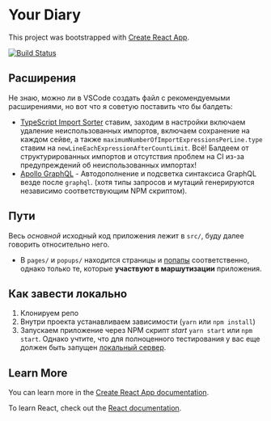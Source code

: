 # Your Diary

This project was bootstrapped with [Create React App](https://github.com/facebook/create-react-app).

[![Build Status](https://travis-ci.com/zardoy/vk-your-diary.svg?branch=master)](https://travis-ci.com/zardoy/vk-your-diary)

## Расширения

Не знаю, можно ли в VSCode создать файл с рекомендуемыми расширениями, но вот что я советую поставить что бы балдеть:

- [TypeScript Import Sorter](https://marketplace.visualstudio.com/items?itemName=mike-co.import-sorter) ставим, заходим в настройки включаем удаление неиспользованных импортов, включаем сохранение на каждом сейве, а также `maximumNumberOfImportExpressionsPerLine.type` ставим на `newLineEachExpressionAfterCountLimit`. Всё! Балдеем от структурированных импортов и отсутствия проблем на CI из-за предупреждений об неиспользованных импортах!
- [Apollo GraphQL](https://marketplace.visualstudio.com/items?itemName=apollographql.vscode-apollo) - Автодополнение и подсветка синтаксиса GraphQL везде после `graphql`. (хотя типы запросов и мутаций генерируются независимо соответствующим NPM скриптом).

## Пути

Весь *основной* исходный код приложения лежит в `src/`, буду далее говорить относительно него.

- В `pages/` и `popups/` находится страницы и [попапы](https://github.com/web-standards-ru/dictionary/blob/master/dictionary.md#popup) соответственно, однако только те, которые **участвуют в маршутизации** приложения.

## Как завести локально

1. Клонируем репо
2. Внутри проекта устанавливаем зависимости (`yarn` или `npm install`)
3. Запускаем приложение через NPM скрипт *start* `yarn start` или `npm start`. Однако учтите, что для полноценного тестирования у вас еще должен быть запущен [локальный сервер](https://github.com/zardoy/api-vk-your-diary).

## Learn More

You can learn more in the [Create React App documentation](https://facebook.github.io/create-react-app/docs/getting-started).

To learn React, check out the [React documentation](https://reactjs.org/).

